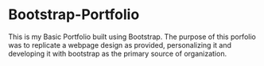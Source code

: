 # Bootstrap-Portfolio

This is my Basic Portfolio built using Bootstrap. The purpose of this porfolio was to replicate a webpage design as provided, personalizing it and developing it with bootstrap as the primary source of organization.